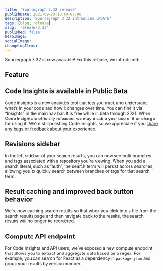 ```yaml
---
title: 'Sourcegraph 3.32 release'
publishDate: 2021-09-20T10:00-07:00
description: 'Sourcegraph 3.32 introduces UPDATE'
tags: [blog, release]
slug: 'release/3.32'
published: false
heroImage:
socialImage:
changelogItems:
---
```


Sourcegraph 3.32 is now available! For this release, we introduced:

## Feature

## Code Insights is available in Public Beta

Code Insights is a new analytics tool that lets you track and understand what’s in your code and how it changes over time. You can find it via “Insights” in the main nav bar. It is free while in beta through 2021. When Code Insights is officially released, we may disable your use of it or charge for using it. We're still polishing Code Insights, so we appreciate if you [share any bugs or feedback about your experience](mailto:feedback@sourcegraph.com).

## Revisions sidebar
In the left sidebar of your search results, you can now see both branches and tags associated with a repository you’re viewing. When you add a search literal, such as “auth”, the search term will persist across searches, allowing you to quickly search between branches or tags for that search term.

## Result caching and improved back button behavior
We’re now caching search results so that when you click into a file from the search results page and then navigate back to the results, the search results will no longer be reordered.

## Compute API endpoint
For Code Insights and API users, we’ve exposed a new compute endpoint that allows you to extract and aggregate data based on a regex. For example, you can search for React as a dependency in `package.json` and group your results by version number.


